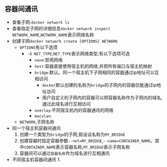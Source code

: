 ## 容器间通讯
* 查看子网:`docker network ls`
* 查看指定子网的详细信息`docker network inspect NETWORK_NAME`,`NETWORK_NAME`表示网络名称
* 创建子网`docker network create [OPTIONS] NETWORK`
    * `OPTIONS`有以下选项
        * `-d NET_TYPE`,`NET_TYPE`表示网络类型,有以下选项可选
            * `none`:禁用网络 
            * `host`:容器直接使用宿主机的网络,并把所有端口与宿主机映射
            * `bridge`:默认。同一个宿主机下子网相同的容器通过ip地址可以互相访问
                * `docker`默认创建的名称为`bridge`的子网内的容器仅能通过ip地址访问
                * 用户自定义的子网内的容器可以把容器名称作为子网内的域名,通过此域名进行互相访问
            * `overlay`:不同宿主机内的容器通讯的网络 
            * `macvlan`:
    * `NETWORK`,子网名称
* 同一个宿主机容器间通讯
    1. 创建一个类型为`bridge`的子网,假设设名称为`MY_BRIDGE`
    1. 创建容器时指定容器参数`--net=MY_BRIDGE`,`--name=CONTAINER_NAME`。其中`CONTAINER_NAME`表示容器名称,`MY_BRIDGE`表示子网名称
    1. 容器间可以通过`容器名称`作为域名进行互相通讯
* 不同宿主机容器间通讯 
    1. 